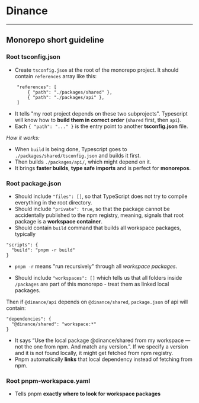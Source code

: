 # Dinance

---

## Monorepo short guideline

### Root tsconfig.json

- Create `tsconfig.json` at the root of the monorepo project. It should contain `references` array like this:

```
    "references": [
        { "path": "./packages/shared" },
        { "path": "./packages/api" },
    ]
```

- It tells "my root project depends on these two subprojects". Typescript will know how to **build them in correct order** (`shared` first, then `api`).
- Each `{ "path": "..." }` is the entry point to another **tsconfig.json** file.

_How it works:_

- When `build` is being done, Typescript goes to `./packages/shared/tsconfig.json` and builds it first.
- Then builds `./packages/api/`, which might depend on it.
- It brings **faster builds**, **type safe imports** and is perfect for **monorepos**.

### Root package.json

- Should include `"files": []`, so that TypeScript does not try to compile everything in the root directory.
- Should include `"private": true`, so that the package cannot be accidentally published to the npm registry, meaning, signals that root package is a **workspace container**.
- Should contain `build` command that builds all workspace packages, typically

```
"scripts": {
  "build": "pnpm -r build"
}

```

- `pnpm -r` means "run recursively" through all _workspace packages_.

- Should include `"workspaces": []` which tells us that all folders inside `/packages` are part of this monorepo - treat them as linked local packages.

Then if `@dinance/api` depends on `@dinance/shared`, `package.json` of api will contain:

```
"dependencies": {
  "@dinance/shared": "workspace:*"
}

```

- It says “Use the local package @dinance/shared from my workspace — not the one from npm.
  And match any version.”. If we specify a version and it is not found locally, it might get fetched from npm registry.
- Pnpm automatically **links** that local dependency instead of fetching from npm.

### Root pnpm-workspace.yaml

- Tells pnpm **exactly where to look for workspace packages**
